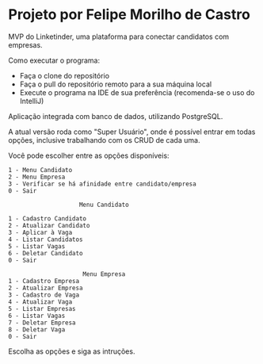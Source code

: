 # Projeto por Felipe Morilho de Castro

MVP do Linketinder, uma plataforma para conectar candidatos com empresas.

Como executar o programa:

- Faça o clone do repositório
- Faça o pull do repositório remoto para a sua máquina local
- Execute o programa na IDE de sua preferência (recomenda-se o uso do IntelliJ)

Aplicação integrada com banco de dados, utilizando PostgreSQL.

A atual versão roda como "Super Usuário", onde é possível entrar em todas opções, inclusive trabalhando com os CRUD de cada uma.

Você pode escolher entre as opções disponíveis:

```
1 - Menu Candidato
2 - Menu Empresa
3 - Verificar se há afinidade entre candidato/empresa
0 - Sair
```

```
                    Menu Candidato

1 - Cadastro Candidato
2 - Atualizar Candidato
3 - Aplicar à Vaga
4 - Listar Candidatos
5 - Listar Vagas
6 - Deletar Candidato
0 - Sair
```

```
                     Menu Empresa
1 - Cadastro Empresa
2 - Atualizar Empresa
3 - Cadastro de Vaga
4 - Atualizar Vaga
5 - Listar Empresas
6 - Listar Vagas
7 - Deletar Empresa
8 - Deletar Vaga
0 - Sair
```

Escolha as opções e siga as intruções.

